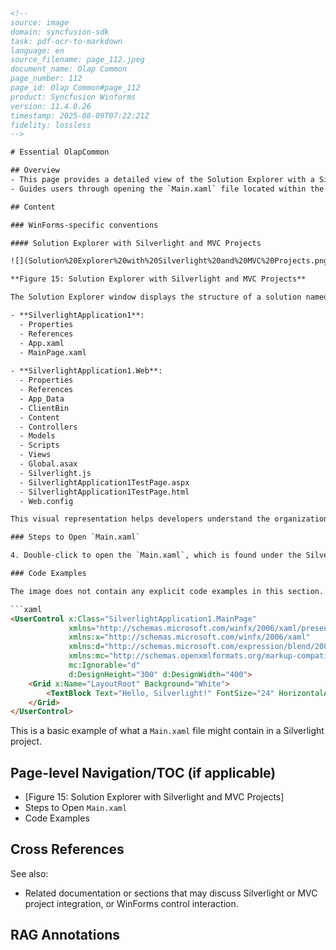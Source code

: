 ```html
<!-- 
source: image
domain: syncfusion-sdk
task: pdf-ocr-to-markdown
language: en
source_filename: page_112.jpeg
document_name: Olap Common
page_number: 112
page_id: Olap Common#page_112
product: Syncfusion Winforms
version: 11.4.0.26
timestamp: 2025-08-09T07:22:21Z
fidelity: lossless
-->

# Essential OlapCommon

## Overview
- This page provides a detailed view of the Solution Explorer with a Silverlight and MVC project structure in an Microsoft Visual Studio project solution.
- Guides users through opening the `Main.xaml` file located within the Silverlight project in the Solution Explorer.

## Content

### WinForms-specific conventions

#### Solution Explorer with Silverlight and MVC Projects

![](Solution%20Explorer%20with%20Silverlight%20and%20MVC%20Projects.png)

**Figure 15: Solution Explorer with Silverlight and MVC Projects**

The Solution Explorer window displays the structure of a solution named `SilverlightApplication1`, containing two projects:

- **SilverlightApplication1**:
  - Properties
  - References
  - App.xaml
  - MainPage.xaml
  
- **SilverlightApplication1.Web**:
  - Properties
  - References
  - App_Data
  - ClientBin
  - Content
  - Controllers
  - Models
  - Scripts
  - Views
  - Global.asax
  - Silverlight.js
  - SilverlightApplication1TestPage.aspx
  - SilverlightApplication1TestPage.html
  - Web.config

This visual representation helps developers understand the organization of files and folders within a mixed Silverlight and MVC project.

### Steps to Open `Main.xaml`

4. Double-click to open the `Main.xaml`, which is found under the Silverlight project in Solution Explorer as shown below:

### Code Examples

The image does not contain any explicit code examples in this section. However, if you are looking to work on UI design or XAML manipulation, `Main.xaml` would likely contain XAML markup for layout and UI elements. For example:

```xaml
<UserControl x:Class="SilverlightApplication1.MainPage"
             xmlns="http://schemas.microsoft.com/winfx/2006/xaml/presentation"
             xmlns:x="http://schemas.microsoft.com/winfx/2006/xaml"
             xmlns:d="http://schemas.microsoft.com/expression/blend/2008"
             xmlns:mc="http://schemas.openxmlformats.org/markup-compatibility/2006"
             mc:Ignorable="d"
             d:DesignHeight="300" d:DesignWidth="400">
    <Grid x:Name="LayoutRoot" Background="White">
        <TextBlock Text="Hello, Silverlight!" FontSize="24" HorizontalAlignment="Center" VerticalAlignment="Center" />
    </Grid>
</UserControl>
```

This is a basic example of what a `Main.xaml` file might contain in a Silverlight project.

## Page-level Navigation/TOC (if applicable)

- [Figure 15: Solution Explorer with Silverlight and MVC Projects]
- Steps to Open `Main.xaml`
- Code Examples

## Cross References

See also:
- Related documentation or sections that may discuss Silverlight or MVC project integration, or WinForms control interaction.

## RAG Annotations

<!-- tags: [product, Silverlight, MVC, Solution Explorer, WinForms] keywords: [SilverlightApplication1, SilverlightApplication1.Web, MainPage.xaml, Global.asax, XAML, Solution Explorer, Silverlight, MVC] -->
```